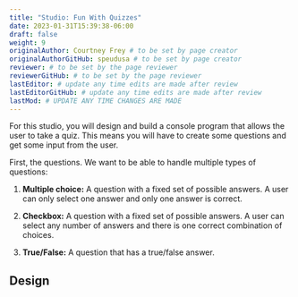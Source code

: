 ```yaml
---
title: "Studio: Fun With Quizzes"
date: 2023-01-31T15:39:38-06:00
draft: false
weight: 9
originalAuthor: Courtney Frey # to be set by page creator
originalAuthorGitHub: speudusa # to be set by page creator
reviewer: # to be set by the page reviewer
reviewerGitHub: # to be set by the page reviewer
lastEditor: # update any time edits are made after review
lastEditorGitHub: # update any time edits are made after review
lastMod: # UPDATE ANY TIME CHANGES ARE MADE
---
```


For this studio, you will design and build a console program that allows the user to take a quiz. This means you will have to create some questions and get some input from the user.

First, the questions. We want to be able to handle multiple types of questions:

   1. **Multiple choice:** A question with a fixed set of possible answers. A user can only select one answer and only one answer is correct.

   1. **Checkbox:** A question with a fixed set of possible answers. A user can select any number of answers and there is one correct combination of choices.

   1. **True/False:** A question that has a true/false answer.

## Design


